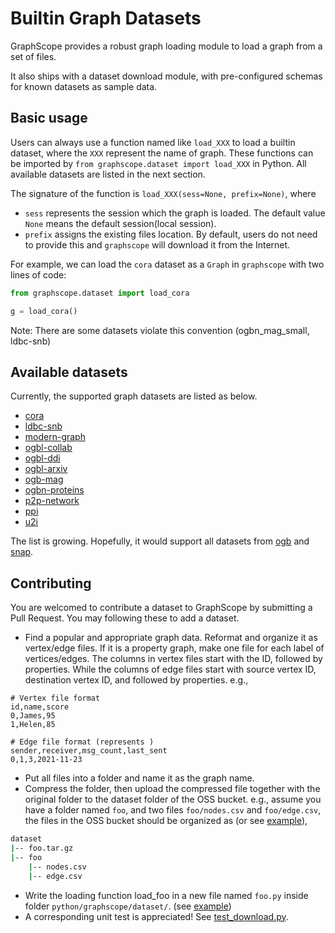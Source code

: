 # Builtin Graph Datasets

GraphScope provides a robust graph loading module to load a graph from a set of files.

It also ships with a dataset download module, with pre-configured schemas for known datasets as sample data.

## Basic usage

Users can always use a function named like `load_XXX` to load a builtin dataset, where the `XXX` represent the name of graph. These functions can be imported by `from graphscope.dataset import load_XXX` in Python. All available datasets are listed in the next section.

The signature of the function is `load_XXX(sess=None, prefix=None)`, where
  - `sess` represents the session which the graph is loaded. The default value `None` means the default session(local session).
  - `prefix` assigns the existing files location. By default, users do not need to provide this and `graphscope` will download it from the Internet.

For example, we can load the `cora` dataset as a `Graph` in `graphscope` with two lines of code:

```python
from graphscope.dataset import load_cora

g = load_cora()
```

Note: There are some datasets violate this convention (ogbn_mag_small, ldbc-snb)

## Available datasets

Currently, the supported graph datasets are listed as below. 

- [cora](https://linqs.soe.ucsc.edu/data)
- [ldbc-snb](http://github.com/ldbc/ldbc_snb_datagen)
- [modern-graph](https://tinkerpop.apache.org/docs/current/tutorials/getting-started)
- [ogbl-collab](https://ogb.stanford.edu/docs/linkprop/#ogbl-collab)
- [ogbl-ddi](https://ogb.stanford.edu/docs/linkprop/#ogbl-ddi)
- [ogbl-arxiv](https://ogb.stanford.edu/docs/nodeprop/#ogbn-arxiv)
- [ogb-mag](https://ogb.stanford.edu/docs/nodeprop/#ogbn-mag)
- [ogbn-proteins](https://ogb.stanford.edu/docs/nodeprop/#ogbn-proteins)
- [p2p-network](http://snap.stanford.edu/data/p2p-Gnutella31.html)
- [ppi](https://humgenomics.biomedcentral.com/articles/10.1186/1479-7364-3-3-291)
- [u2i](https://github.com/alibaba/graph-learn/blob/master/examples/data/u2i.py)

The list is growing. Hopefully, it would support all datasets from [ogb](https://ogb.stanford.edu) and [snap](https://snap.stanford.edu/data/index.html). 

## Contributing

You are welcomed to contribute a dataset to GraphScope by submitting a Pull Request. You may following these to add a dataset.

- Find a popular and appropriate graph data. Reformat and organize it as vertex/edge files. If it is a property graph, make one file for each label of vertices/edges. The columns in vertex files start with the ID, followed by properties. While the columns of edge files start with source vertex ID, destination vertex ID, and followed by properties. e.g., 

```shell
# Vertex file format
id,name,score
0,James,95
1,Helen,85
```

```shell
# Edge file format (represents )
sender,receiver,msg_count,last_sent
0,1,3,2021-11-23
```

- Put all files into a folder and name it as the graph name.
- Compress the folder, then upload the compressed file together with the original folder to the dataset folder of the OSS bucket. e.g., assume you have a folder named `foo`, and two files `foo/nodes.csv` and `foo/edge.csv`, the files in the OSS bucket should be organized as (or see [example](https://github.com/GraphScope/gstest/tree/master/ogbn_mag_small)),
```bash
dataset
|-- foo.tar.gz
|-- foo
    |-- nodes.csv
    |-- edge.csv
```
- Write the loading function load_foo in a new file named `foo.py` inside folder `python/graphscope/dataset/`.  (see [example](https://github.com/alibaba/GraphScope/blob/docs/python/graphscope/dataset/ogbn_mag.py))
- A corresponding unit test is appreciated! See [test_download.py](https://github.com/alibaba/GraphScope/blob/main/python/graphscope/tests/unittest/test_download.py).
